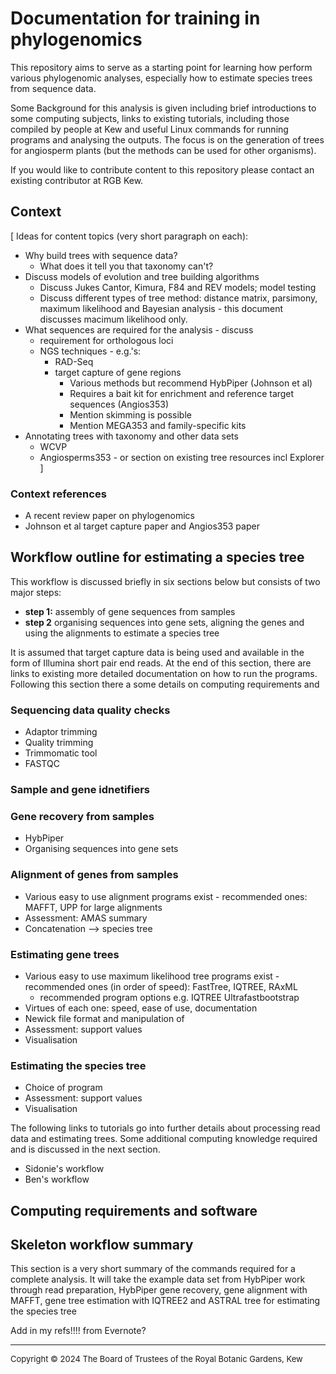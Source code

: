 # Documentation for training in phylogenomics
 
This repository aims to serve as a starting point for learning how perform various phylogenomic analyses, especially how to estimate species trees from sequence data.

Some Background for this analysis is given including brief introductions to some computing subjects, links to existing tutorials, including those compiled by people at Kew and useful Linux commands for running programs and analysing the outputs. The focus is on the generation of trees for angiosperm plants (but the methods can be used for other organisms).

If you would like to contribute content to this repository please contact an existing contributor at RGB Kew.

## Context
[ Ideas for content topics (very short paragraph on each):
* Why build trees with sequence data?
  * What does it tell you that taxonomy can't?
* Discuss models of evolution and tree building algorithms
  * Discuss Jukes Cantor, Kimura, F84 and REV models; model testing
  * Discuss different types of tree method: distance matrix, parsimony, maximum likelihood and Bayesian analysis - this document discusses macimum likelihood only.
* What sequences are required for the analysis - discuss 
  * requirement for orthologous loci
  * NGS techniques - e.g.'s:
    * RAD-Seq
    * target capture of gene regions
      * Various methods but recommend HybPiper (Johnson et al)
      * Requires a bait kit for enrichment and reference target sequences (Angios353)
      * Mention skimming is possible
      * Mention MEGA353 and family-specific kits
* Annotating trees with taxonomy and other data sets
  * WCVP
  * Angiosperms353 - or section on existing tree resources incl Explorer
]

### Context references
* A recent review paper on phylogenomics
* Johnson et al target capture paper and Angios353 paper

## Workflow outline for estimating a species tree
This workflow is discussed briefly in six sections below but consists of two major steps:
* **step 1:** assembly of gene sequences from samples
* **step 2** organising sequences into gene sets, aligning the genes and  using the alignments to estimate a species tree

It is assumed that target capture data is being used and available in the form of Illumina short pair end reads. At the end of this section, there are links to existing more detailed documentation on how to run the programs. Following this section there a some details on computing requirements and 

### Sequencing data quality checks
* Adaptor trimming
* Quality trimming
* Trimmomatic tool
* FASTQC
  
### Sample and gene idnetifiers
  
### 
### Gene recovery from samples
* HybPiper
* Organising sequences into gene sets

### Alignment of genes from samples
* Various easy to use alignment programs exist - recommended ones: MAFFT, UPP for large alignments
* Assessment: AMAS summary
* Concatenation --> species tree

###  Estimating gene trees
* Various easy to use maximum likelihood tree programs exist - recommended ones (in order of speed): FastTree, IQTREE, RAxML
    * recommended program options e.g. IQTREE Ultrafastbootstrap
* Virtues of each one: speed, ease of use, documentation
* Newick file format and manipulation of
* Assessment: support values
* Visualisation

### Estimating the species tree
* Choice of program
* Assessment: support values
* Visualisation

The following links to tutorials go into further details about processing read data and estimating trees. Some additional computing knowledge required and is  discussed in the next section.
* Sidonie's workflow
* Ben's workflow  

## Computing requirements and software

## Skeleton workflow summary
This section is a very short summary of the commands required for a complete analysis. It will take the example data set from HybPiper work through read preparation, HybPiper gene recovery, gene alignment with MAFFT, gene tree estimation with IQTREE2 and ASTRAL tree for estimating the species tree





Add in my refs!!!! from Evernote?


---
<span style="font-size:small;">Copyright © 2024 The Board of Trustees of the Royal Botanic Gardens, Kew</span>



